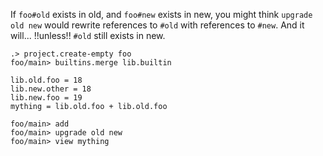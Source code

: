If `foo#old` exists in old, and `foo#new` exists in new, you might think `upgrade old new` would rewrite references to
`#old` with references to `#new`. And it will... !!unless!! `#old` still exists in new.

```ucm:hide
.> project.create-empty foo
foo/main> builtins.merge lib.builtin
```

```unison
lib.old.foo = 18
lib.new.other = 18
lib.new.foo = 19
mything = lib.old.foo + lib.old.foo
```

```ucm
foo/main> add
foo/main> upgrade old new
foo/main> view mything
```
